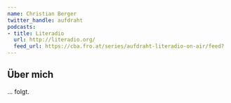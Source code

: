 ```yaml
---
name: Christian Berger
twitter_handle: aufdraht
podcasts:
- title: Literadio
  url: http://literadio.org/
  feed_url: https://cba.fro.at/series/aufdraht-literadio-on-air/feed?
---
```


## Über mich

... folgt.
